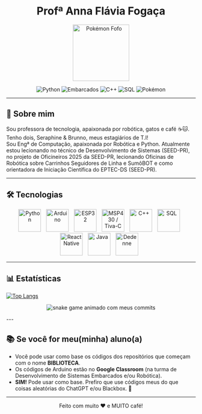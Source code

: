 <h1 align="center">Profª Anna Flávia Fogaça </h1>

<p align="center">
  <img src="https://www.pngplay.com/wp-content/uploads/10/Dedenne-Pokemon-Transparent-Image.png" alt="Pokémon Fofo" width="150" />
</p>

<p align="center">
  <img src="https://img.shields.io/badge/Python-3776AB?style=for-the-badge&logo=python&logoColor=white&color=FF6F00" alt="Python" />
  <img src="https://img.shields.io/badge/Embarcados-00979D?style=for-the-badge&logo=arduino&logoColor=white&color=FF6F00" alt="Embarcados" />
  <img src="https://img.shields.io/badge/C++-00599C?style=for-the-badge&logo=c%2B%2B&logoColor=white&color=FF6F00" alt="C++" />
  <img src="https://img.shields.io/badge/SQL-4479A1?style=for-the-badge&logo=mysql&logoColor=white&color=FF6F00" alt="SQL" />
  <img src="https://img.shields.io/badge/Pokémon-FF6F00?style=for-the-badge&logo=pokemon&logoColor=white" alt="Pokémon" />
</p>

---

## 💖 Sobre mim

Sou professora de tecnologia, apaixonada por robótica, gatos e café ☕🐱. Tenho dois, Seraphine & Brunno, meus estagiários de T.I!  
Sou Engª de Computação, apaixonada por Robótica e Python. Atualmente estou lecionando no técnico de Desenvolvimento de Sistemas (SEED-PR), no projeto de Oficineiros 2025 da SEED-PR, lecionando Oficinas de Robótica sobre Carrinhos Seguidores de Linha e SumôBOT e como orientadora de Iniciação Científica do EPTEC-DS (SEED-PR).

---

## 🛠 Tecnologias

<p align="center">
  <img alt="Python" title="Python" width="60px" style="padding-right: 10px;" src="https://cdn.jsdelivr.net/gh/devicons/devicon/icons/python/python-original.svg" />
  <img alt="Arduino" title="Arduino" width="60px" style="padding-right: 10px;" src="https://cdn.jsdelivr.net/gh/devicons/devicon/icons/arduino/arduino-original.svg" />
  <img alt="ESP32" title="ESP32" width="60px" style="padding-right: 10px;" src="https://cdn.worldvectorlogo.com/logos/espressif-systems.svg"/>
  <img alt="MSP430 / Tiva-C" title="Texas Instruments - MSP430/Tiva-C" width="60px" style="padding-right: 10px;" src="https://companieslogo.com/img/orig/TXN-e197f953.png?t=1720244494"/>
  <img alt="C++" title="C++" width="60px" style="padding-right: 10px;" src="https://cdn.jsdelivr.net/gh/devicons/devicon/icons/cplusplus/cplusplus-original.svg" />
  <img alt="SQL" title="SQL" width="60px" style="padding-right: 10px;" src="https://cdn.jsdelivr.net/gh/devicons/devicon/icons/mysql/mysql-original.svg" />
  <img alt="React Native" title="React Native" width="60px" style="padding-right: 10px;" src="https://cdn.jsdelivr.net/gh/devicons/devicon/icons/react/react-original.svg" />
  <img alt="Java" title="Java" width="60px" style="padding-right: 10px;" src="https://cdn.jsdelivr.net/gh/devicons/devicon/icons/java/java-original.svg" />
  <img alt="Dedenne" title="Dedenne - meu Pokémon fav" width="60px" style="padding-right: 10px;" src="https://static.wikia.nocookie.net/victoryroad/images/6/69/XYArt_Dedenne.png/revision/latest?cb=20180807190448" />
</p>

---
## 📊 Estatísticas
[![Top Langs](https://github-readme-stats.vercel.app/api/top-langs/?username=anna-fogaca)](https://github.com/anna-fogaca/github-readme-stats)
<p align="center">
  <img src="https://github.com/anna-fogaca/anna-fogaca/blob/output/github-contribution-grid-snake.svg" alt="snake game animado com meus commits" />
</p>
---

## 📚 Se você for meu(minha) aluno(a)

- Você pode usar como base os códigos dos repositórios que começam com o nome **BIBLIOTECA**.
- Os códigos de Arduino estão no **Google Classroom** (na turma de Desenvolvimento de Sistemas Embarcados e/ou Robótica).
- **SIM!** Pode usar como base. Prefiro que use códigos meus do que coisas aleatórias do ChatGPT e/ou Blackbox. 😤

---

<p align="center">
  Feito com muito ❤️ e MUITO café!
</p>
